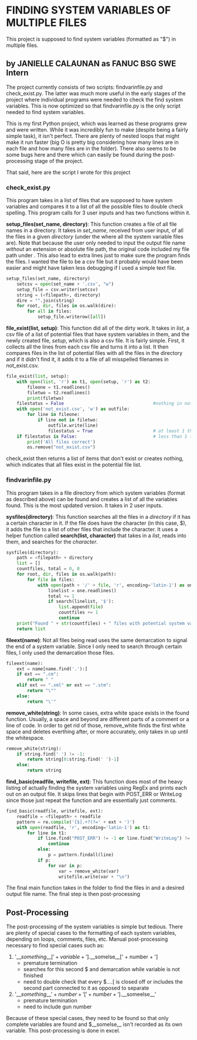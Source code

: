 # FINDING SYSTEM VARIABLES OF MULTIPLE FILES

This project is supposed to find system variables (formatted as "$<variable name>")
in multiple files. 

## by JANIELLE CALAUNAN as FANUC BSG SWE Intern

The project currently consists of two scripts: findvarinfile.py and check_exist.py. The latter was much more useful in the early stages of the project where individual programs were needed to check the find system variables. This is now optimized so that findvarinfile.py is the only script needed to find system variables.

This is my first Python project, which was learned as these programs grew and were written. While it was incredibly fun to make (despite being a fairly simple task), it isn't perfect. There are plenty of nested loops that might make it run faster (big O is pretty big considering how many lines are in each file and how many files are in the folder). There also seems to be some bugs here and there which can easily be found during the post-processing stage of the project.

That said, here are the script I wrote for this project

### check_exist.py
This program takes in a list of files that are supposed to have system variables and compares it to a list of all the possible files to double check spelling. This program calls for 3 user inputs and has two functions within it.

**setup_files(set_name, directory)**:
This function creates a file of all file names in a directory. It takes in *set_name*, received from user input, of all the files in a given *directory* (under the where all the system variable files are). Note that because the user only needed to input the output file name *without* an extension or absolute file path, the original code included my file path under <filepath>. This also lead to extra lines just to make sure the program finds the files. I wanted the file to be a csv file but it probably would have been easier and might have taken less debugging if I used a simple text file.
  
```python
setup_files(set_name, directory)
    setcsv = open(set_name + '.csv', "w")
    setup_file = csv.writer(setcsv)
    string = (<filepath>, directory)
    dire = "".join(string)
    for root, dir, files in os.walk(dire):
        for all in files:
            setup_file.writerow([all])
```

**file_exist(list, setup)**: This function did all of the dirty work. It takes in *list*, a csv file of a list of potential files that have system variables in them, and the newly created file, *setup*, which is also a csv file. It is fairly simple. First, it collects all the lines from each csv file and turns it into a list. It then compares files in the list of potential files with all the files in the directory and if it didn't find it, it adds it to a file of all misspelled filenames in not_exist.csv.

```python
file_exist(list, setup):
    with open(list, 'r') as t1, open(setup, 'r') as t2:
        fileone = t1.readlines()
        filetwo = t2.readlines()
        print(filetwo)
    filestatus = False                                  #nothing in not_exist file
    with open('not_exist.csv', 'w') as outfile:
        for line in fileone:
            if line not in filetwo:
                outfile.write(line)
                filestatus = True                       # at least 1 thing in not_exist file
    if filestatus is False:                             # less than 1 thing in not_exist file
        print('All files correct')
        os.remove("not_exist.csv")
```

check_exist then returns a list of items that don't exist or creates nothing, which indicates that all files exist in the potential file list.
  
### findvarinfile.py
This program takes in a file directory from which system variables (format as described above) can be found and creates a list of all the variables found. This is the most updated version. It takes in 2 user inputs.
  
**sysfiles(directory)**: This function searches all the files in a *directory* if it has a certain character in it. If the file does have the character (in this case, $), it adds the file to a list of other files that include the character. It uses a helper function called **search(list, character)** that takes in a *list*, reads into them, and searches for the *character*.

```python
sysfiles(directory):
    path = <filepath> + directory
    list = []
    countfiles, total = 0, 0
    for root, dir, files in os.walk(path):
        for file in files:
            with open(path + '/' + file, 'r', encoding='latin-1') as one:
                linelist = one.readlines()
                total += 1
                if search(linelist, '$'):
                    list.append(file)
                    countfiles += 1
                    continue
    print("Found " + str(countfiles) + " files with potential system variables out of " + str(total) + " files in " + directory)
    return list
```

**fileext(name)**: Not all files being read uses the same demarcation to signal the end of a system variable. Since I only need to search through certain files, I only used the demarcation those files.
```python
fileext(name):
    ext = name[name.find('.'):]
    if ext == ".cm":
        return " "
    elif ext == ".xml" or ext == ".stm":
        return "\""
    else:
        return "\'"
```
  
**remove_white(string)**: In some cases, extra white space exists in the found function. Usually, a space and beyond are different parts of a comment or a line of code. In order to get rid of those, remove_white finds the first white space and deletes everthing after, or more accurately, only takes in up until the whitespace.
```python
remove_white(string):
    if string.find(' ') != -1:
        return string[0:string.find(' ')-1]
    else:  
        return string
```
  
**find_basic(readfile, writefile, ext)**: This function does most of the heavy listing of actually finding the system variables using RegEx and prints each out on an output file. It skips lines that begin with POST_ERR or WriteLog since those just repeat the function and are essentially just comments.
```python
find_basic(readfile, writefile, ext):
    readfile = <filepath> + readfile
    pattern = re.compile('[$].+?(?=' + ext + ')')
    with open(readfile, 'r', encoding='latin-1') as t1:
        for line in t1:
            if line.find("POST_ERR") != -1 or line.find("WriteLog") != -1:
                continue
            else:
                p = pattern.findall(line)
            if p:
                for var in p:
                    var = remove_white(var)
                    writefile.write(var + "\n")
```
  
The final main function takes in the folder to find the files in and a desired output file name. The final step is then post-processing

## Post-Processing

The post-processing of the system variables is simple but tedious. There are plenty of special cases to the formatting of each system variables, depending on loops, comments, files, etc. 
Manual post-processing necessary to find special cases such as:

1. '$\_\_something\_\_[' + variable + '].$\_\_somelse\_\_[' + number + ']
    - premature termination
    - searches for this second $ and demarcation while variable is not finished
    - need to double check that every $....[ is closed off or includes the second part connected to it as opposed to separate
2. '$\_\_something\_\_' + number + '[' + number + '].$\_\_someelse\_\_'
    - premature termination
    - need to include gun number
  
Because of these special cases, they need to be found so that only complete variables are found and $\_\_somelse\_\_ isn't recorded as its own variable. This post-processing is done in excel.
